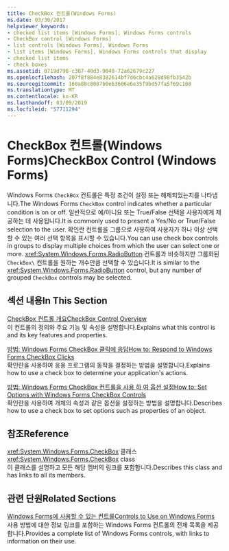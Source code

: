 ```yaml
---
title: CheckBox 컨트롤(Windows Forms)
ms.date: 03/30/2017
helpviewer_keywords:
- checked list items [Windows Forms], Windows Forms controls
- CheckBox control [Windows Forms]
- list controls [Windows Forms], Windows Forms
- list items [Windows Forms], Windows Forms controls that display
- checked list items
- check boxes
ms.assetid: 0719d798-c307-40d3-9040-72a62679c227
ms.openlocfilehash: 207f8f884e8382614bf7d6cbc4a628d98fb3542b
ms.sourcegitcommit: 160a88c8087b0e63606e6e35f9bd57fa5f69c168
ms.translationtype: MT
ms.contentlocale: ko-KR
ms.lasthandoff: 03/09/2019
ms.locfileid: "57711294"
---
```

# <a name="checkbox-control-windows-forms"></a><span data-ttu-id="1375b-102">CheckBox 컨트롤(Windows Forms)</span><span class="sxs-lookup"><span data-stu-id="1375b-102">CheckBox Control (Windows Forms)</span></span>
<span data-ttu-id="1375b-103">Windows Forms `CheckBox` 컨트롤은 특정 조건이 설정 또는 해제되었는지를 나타냅니다.</span><span class="sxs-lookup"><span data-stu-id="1375b-103">The Windows Forms `CheckBox` control indicates whether a particular condition is on or off.</span></span> <span data-ttu-id="1375b-104">일반적으로 예/아니요 또는 True/False 선택을 사용자에게 제공하는 데 사용됩니다.</span><span class="sxs-lookup"><span data-stu-id="1375b-104">It is commonly used to present a Yes/No or True/False selection to the user.</span></span> <span data-ttu-id="1375b-105">확인란 컨트롤을 그룹으로 사용하여 사용자가 하나 이상 선택할 수 있는 여러 선택 항목을 표시할 수 있습니다.</span><span class="sxs-lookup"><span data-stu-id="1375b-105">You can use check box controls in groups to display multiple choices from which the user can select one or more.</span></span> <span data-ttu-id="1375b-106">
  <xref:System.Windows.Forms.RadioButton> 컨트롤과 비슷하지만 그룹화된 `CheckBox\` 컨트롤을 원하는 개수만큼 선택할 수 있습니다.</span><span class="sxs-lookup"><span data-stu-id="1375b-106">It is similar to the <xref:System.Windows.Forms.RadioButton> control, but any number of grouped `CheckBox` controls may be selected.</span></span>  
  
## <a name="in-this-section"></a><span data-ttu-id="1375b-107">섹션 내용</span><span class="sxs-lookup"><span data-stu-id="1375b-107">In This Section</span></span>  
 [<span data-ttu-id="1375b-108">CheckBox 컨트롤 개요</span><span class="sxs-lookup"><span data-stu-id="1375b-108">CheckBox Control Overview</span></span>](checkbox-control-overview-windows-forms.md)  
 <span data-ttu-id="1375b-109">이 컨트롤의 정의와 주요 기능 및 속성을 설명합니다.</span><span class="sxs-lookup"><span data-stu-id="1375b-109">Explains what this control is and its key features and properties.</span></span>  
  
 [<span data-ttu-id="1375b-110">방법: Windows Forms CheckBox 클릭에 응답</span><span class="sxs-lookup"><span data-stu-id="1375b-110">How to: Respond to Windows Forms CheckBox Clicks</span></span>](how-to-respond-to-windows-forms-checkbox-clicks.md)  
 <span data-ttu-id="1375b-111">확인란을 사용하여 응용 프로그램의 동작을 결정하는 방법을 설명합니다.</span><span class="sxs-lookup"><span data-stu-id="1375b-111">Explains how to use a check box to determine your application's actions.</span></span>  
  
 [<span data-ttu-id="1375b-112">방법: Windows Forms CheckBox 컨트롤을 사용 하 여 옵션 설정</span><span class="sxs-lookup"><span data-stu-id="1375b-112">How to: Set Options with Windows Forms CheckBox Controls</span></span>](how-to-set-options-with-windows-forms-checkbox-controls.md)  
 <span data-ttu-id="1375b-113">확인란을 사용하여 개체의 속성과 같은 옵션을 설정하는 방법을 설명합니다.</span><span class="sxs-lookup"><span data-stu-id="1375b-113">Describes how to use a check box to set options such as properties of an object.</span></span>  
  
## <a name="reference"></a><span data-ttu-id="1375b-114">참조</span><span class="sxs-lookup"><span data-stu-id="1375b-114">Reference</span></span>  
 <span data-ttu-id="1375b-115"><xref:System.Windows.Forms.CheckBox> 클래스</span><span class="sxs-lookup"><span data-stu-id="1375b-115"><xref:System.Windows.Forms.CheckBox> class</span></span>  
 <span data-ttu-id="1375b-116">이 클래스를 설명하고 모든 해당 멤버의 링크를 포함합니다.</span><span class="sxs-lookup"><span data-stu-id="1375b-116">Describes this class and has links to all its members.</span></span>  
  
## <a name="related-sections"></a><span data-ttu-id="1375b-117">관련 단원</span><span class="sxs-lookup"><span data-stu-id="1375b-117">Related Sections</span></span>  
 [<span data-ttu-id="1375b-118">Windows Forms에 사용할 수 있는 컨트롤</span><span class="sxs-lookup"><span data-stu-id="1375b-118">Controls to Use on Windows Forms</span></span>](controls-to-use-on-windows-forms.md)  
 <span data-ttu-id="1375b-119">사용 방법에 대한 정보 링크를 포함하는 Windows Forms 컨트롤의 전체 목록을 제공합니다.</span><span class="sxs-lookup"><span data-stu-id="1375b-119">Provides a complete list of Windows Forms controls, with links to information on their use.</span></span>
